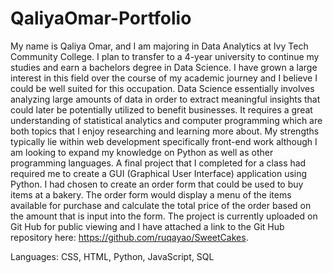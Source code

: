 # QaliyaOmar-Portfolio
My name is Qaliya Omar, and I am majoring in Data Analytics at Ivy Tech Community College. I plan to transfer to a 4-year university to continue my studies and earn a bachelors degree in Data Science. I have grown a large interest in this field over the course of my academic journey and I believe I could be well suited for this occupation. Data Science essentially involves analyzing large amounts of data in order to extract meaningful insights that could later be potentially utilized to benefit businesses. It requires a great understanding of statistical analytics and computer programming which are both topics that I enjoy researching and learning more about. My strengths typically lie within web development specifically front-end work although I am looking to expand my knowledge on Python as well as other programming languages. A final project that I completed for a class had required me to create a GUI (Graphical User Interface) application using Python. I had chosen to create an order form that could be used to buy items at a bakery. The order form would display a menu of the items available for purchase and calculate the total price of the order based on the amount that is input into the form. The project is currently uploaded on Git Hub for public viewing and I have attached a link to the Git Hub repository here: https://github.com/ruqayao/SweetCakes.

Languages: CSS, HTML, Python, JavaScript, SQL
